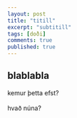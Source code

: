 ```yaml
---
layout: post
title: "titill"
excerpt: "subtitill"
tags: [doði]
comments: true
published: true
---
```




## blablabla


kemur þetta efst?
<br /><br />
hvað núna?  
